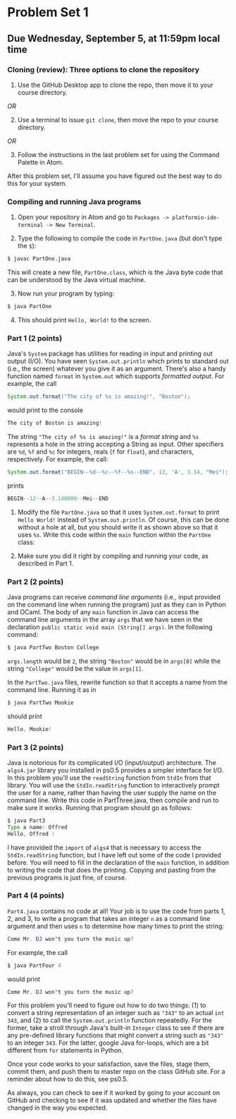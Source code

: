 # Problem Set 1

## Due Wednesday, September 5, at 11:59pm local time

### Cloning (review): Three options to clone the repository

1. Use the GitHub Desktop app to clone the repo, then move it to your course directory.

*OR*

2. Use a terminal to issue ``git clone``, then move the repo to your course directory.

*OR*

3. Follow the instructions in the last problem set for using the Command Palette in Atom.

After this problem set, I'll assume you have figured out the best way to do this for your system.

### Compiling and running Java programs

1. Open your repository in Atom and go to ``Packages -> platformio-ide-terminal -> New Terminal``.

2. Type the following to compile the code in `PartOne.java` (but don't type the `$`):

```bash
$ javac PartOne.java
```

This will create a new file, `PartOne.class`, which is the Java byte code that can be understood by the Java virtual machine. 

3. Now run your program by typing:

```bash
$ java PartOne
```

4. This should print ``Hello, World!`` to the screen.


### Part 1 (2 points)
Java's `System` package has utilities for reading in input and printing out output (I/O). You have seen `System.out.println` which prints to standard out (i.e., the screen) whatever you give it as an argument. There's also a handy function named `format` in `System.out` which supports *formatted output*.  For example, the call

   ```java
   System.out.format("The city of %s is amazing!", "Boston");
   ```

   would print to the console

   ```java
   The city of Boston is amazing!
   ```

   The string `"The city of %s is amazing!"` is a *format string* and `%s` represents a hole in the string accepting a String as input. Other specifiers are `%d`, `%f` and `%c` for integers, reals (`f` for `float`), and characters, respectively. For example, the call:

   ```java
   System.out.format("BEGIN--%d--%c--%f--%s--END", 12, 'A', 3.14, "Mei");
   ```

   prints

   ```java
   BEGIN--12--A--3.140000--Mei--END
   ```

1. Modify the file `PartOne.java` so that it uses `System.out.format` to print `Hello World!` instead of `System.out.println`. Of course, this can be done  without a hole at all, but you should write it as shown above so that it uses `%s`. Write this code within the `main` function within the `PartOne` class:

2. Make sure you did it right by compiling and running your code, as described in Part 1.


### Part 2 (2 points) 
Java programs can receive *command line arguments* (i.e., input provided on the command line when running the program) just as they can in Python and OCaml. The body of any `main` function in Java can access the command line arguments in the array `args` that we have seen in the declaration `public static void main (String[] args)`. In the following command:

   ```java
   $ java PartTwo Boston College
   ```

   `args.length` would be `2`, the string `"Boston"` would be in `args[0]` while the string `"College"` would be the value in `args[1]`. 

In the `PartTwo.java` files, rewrite function so that it accepts a name from the command line. Running it as in

   ```java
   $ java PartTwo Mookie
   ```

   should print

   ```java
   Hello, Mookie!
   ```

### Part 3 (2 points) 
Java is notorious for its complicated I/O (input/output) architecture. The `algs4.jar` library you installed in ps0.5 provides a simpler interface for I/O. In this problem you'll use the `readString` function from `StdIn` from that library. You will use the `StdIn.readString` function to interactively prompt the user for a name, rather than having the user supply the name on the command line. Write this code in PartThree.java, then compile and run to make sure it works. Running that program should go as follows:

   ```java
   $ java Part3
   Type a name: Offred
   Hello, Offred !
   ```

I have provided the `import` of `algs4` that is necessary to access the `StdIn.readString` function, but I have left out some of the code I provided before. You will need to fill in the declaration of the `main` function, in addition to writing the code that does the printing. Copying and pasting from the previous programs is just fine, of course.


### Part 4 (4 points) 
`Part4.java` contains no code at all! Your job is to use the code from parts 1, 2, and 3, to write a program that takes an integer `n` as a command line argument and then uses `n` to determine how many times to print the string:

   ```java
   Come Mr. DJ won't you turn the music up?
   ```

   For example, the call

   ```java
   $ java PartFour 4
   ```

   would print

   ```java
  Come Mr. DJ won't you turn the music up?
   ```

   For this problem you'll need to figure out how to do two things: (1) to convert a string representation of an integer such as `"343"` to an actual `int` `343`, and (2) to call the `System.out.println` function repeatedly. For the former, take a stroll through Java's built-in `Integer` class to see if there are any pre-defined library functions that might convert a string such as `"343"` to an integer `343`. For the latter, google Java for-loops, which are a bit different from `for` statements in Python. 

Once your code works to your satisfaction, save the files, stage them, commit them, and push them to master repo on the class GitHub site. For a reminder about how to do this, see ps0.5.

As always, you can check to see if it worked by going to your account on GitHub and checking to see if it was updated and whether the files have changed in the way you expected.

